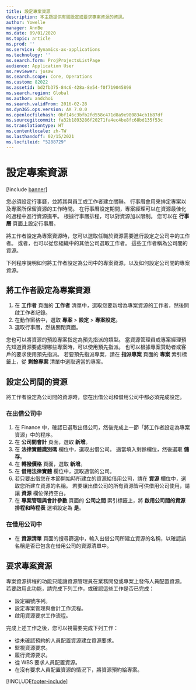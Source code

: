 ```yaml
---
title: 設定專案資源
description: 本主題提供有關設定或要求專案資源的資訊。
author: Yowelle
manager: AnnBe
ms.date: 09/01/2020
ms.topic: article
ms.prod: ''
ms.service: dynamics-ax-applications
ms.technology: ''
ms.search.form: ProjProjectsListPage
audience: Application User
ms.reviewer: josaw
ms.search.scope: Core, Operations
ms.custom: 82022
ms.assetid: bd2fb375-84c6-428a-8e54-f0f719045898
ms.search.region: Global
ms.author: andchoi
ms.search.validFrom: 2016-02-28
ms.dyn365.ops.version: AX 7.0.0
ms.openlocfilehash: 0bf146c3bfb2fd558c471d8a9e980834cb1b87df
ms.sourcegitcommit: fa32b1893286f20271fa4ec4be8fc68bd135f53c
ms.translationtype: HT
ms.contentlocale: zh-TW
ms.lasthandoff: 02/15/2021
ms.locfileid: "5288729"
---
```

# <a name="set-up-project-resources"></a>設定專案資源

[!include [banner](../includes/banner.md)]

您必須設定行事曆，並將其與員工或工作者建立關聯。 行事曆會用來排定專案以及專案所保留資源的工作時間。 在行事曆設定期間，專案經理可以在資源最佳化的過程中進行資源撫平。 根據行事曆排程，可以對資源加以限制。 您可以在 **行事曆** 頁面上設定行事曆。

將工作者設定為專案資源時，您可以選取任職於資源需要進行設定之公司中的工作者。 或者，也可以從您組織中的其他公司選取工作者。 這些工作者稱為公司間的資源。

下列程序說明如何將工作者設定為公司中的專案資源，以及如何設定公司間的專案資源。

## <a name="set-up-a-worker-as-a-project-resource"></a>將工作者設定為專案資源

1. 在 **工作者** 頁面的 **工作者** 清單中，選取您要新增為專案資源的工作者，然後開啟工作者記錄。
2. 在動作窗格中，選取 **專案** &gt; **設定** &gt; **專案設定**。
3. 選取行事曆，然後關閉頁面。

您也可以將資源的預設專案指定為預先指派的類型。 當資源管理員或專案經理預先知道資源要處理哪些專案時，可以使用預先指派。 也可以根據專案贊助者或客戶的要求使用預先指派。 若要預先指派專案，請在 **指派專案** 頁面的 **專案** 索引標籤上，從 **剩餘專案** 清單中選取適當的專案。

## <a name="set-up-an-intercompany-resource"></a>設定公司間的資源

將工作者設定為公司間的資源時，您在出借公司和借用公司中都必須完成設定。

### <a name="in-the-lending-company"></a>在出借公司中

1. 在 Finance 中，確認已選取出借公司，然後完成上一節「將工作者設定為專案資源」中的程序。
2. 在 **公司間會計** 頁面，選取 **新增**。
3. 在 **法律實體識別碼** 欄位中，選取出借公司。 適當填入剩餘欄位，然後選取 **儲存**。
4. 在 **轉撥價格** 頁面，選取 **新增**。
5. 在 **借用法律實體** 欄位中，選取適當的公司。
6. 若只要出借您在本節開始時所建立的資源給借用公司，請在 **資源** 欄位中，選取您所建立資源的名稱。 若要讓出借公司的所有資源皆可供借用公司使用，請讓 **資源** 欄位保持空白。
7. 在 **專案管理與會計參數** 頁面的 **公司之間** 索引標籤上，將 **啟用公司間的資源排程和時程表** 選項設定為 **是**。

### <a name="in-the-borrowing-company"></a>在借用公司中

- 在 **資源清單** 頁面的搜尋篩選中，輸入出借公司所建立資源的名稱，以確認該名稱是否已包含在借用公司的資源清單中。

## <a name="request-project-resources"></a>要求專案資源
專案資源排程的功能只能讓資源管理員在業務開發或專案上發佈人員配置資源。 若要啟用此功能，請完成下列工作，或確認這些工作是否已完成：

- 設定編號序列。
- 設定專案管理與會計工作流程。
- 啟用資源要求工作流程。

完成上述工作之後，您可以視需要完成下列工作：

- 從未確認預約的人員配置資源建立資源要求。
- 監視資源要求。
- 履行資源要求。
- 從 WBS 要求人員配置資源。
- 在沒有要求人員配置資源的情況下，將資源預約給專案。


[!INCLUDE[footer-include](../includes/footer-banner.md)]